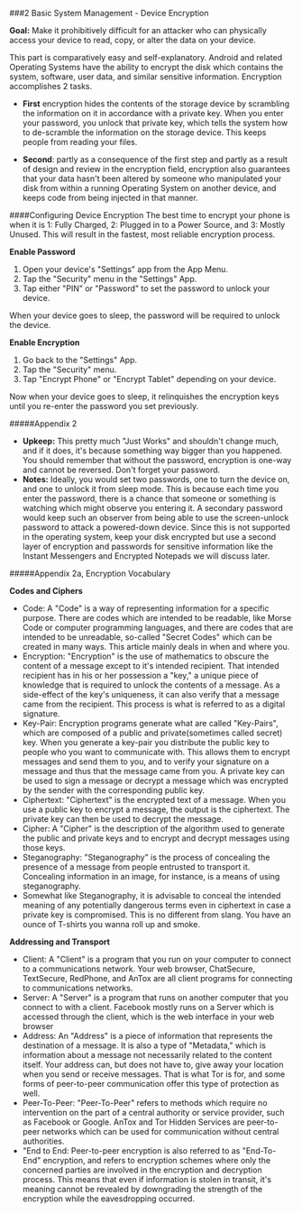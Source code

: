 ###2 Basic System Management - Device Encryption

**Goal:** Make it prohibitively difficult for an attacker who can physically
access your device to read, copy, or alter the data on your device.

This part is comparatively easy and self-explanatory. Android and related
Operating Systems have the ability to encrypt the disk which contains the
system, software, user data, and similar sensitive information. Encryption
accomplishes 2 tasks.

  * **First** encryption hides the contents of the storage device by scrambling
the information on it in accordance with a private key. When you enter your
password, you unlock that private key, which tells the system how to de-scramble
the information on the storage device. This keeps people from reading your
files.

  * **Second**: partly as a consequence of the first step and partly as a result
of design and review in the encryption field, encryption also guarantees that
your data hasn't been altered by someone who manipulated your disk from within
a running Operating System on another device, and keeps code from being injected
in that manner.

####Configuring Device Encryption
The best time to encrypt your phone is when it is 1: Fully Charged, 2: Plugged
in to a Power Source, and 3: Mostly Unused. This will result in the fastest,
most reliable encryption process.

**Enable Password**

  1. Open your device's "Settings" app from the App Menu.
  2. Tap the "Security" menu in the "Settings" App.
  3. Tap either "PIN" or "Password" to set the password to unlock your device.

When your device goes to sleep, the password will be required to unlock the
device.

**Enable Encryption**

  1. Go back to the "Settings" App.
  2. Tap the "Security" menu.
  3. Tap "Encrypt Phone" or "Encrypt Tablet" depending on your device.

Now when your device goes to sleep, it relinquishes the encryption keys until
you re-enter the password you set previously.

#####Appendix 2
  * **Upkeep:** This pretty much "Just Works" and shouldn't change much, and if
it does, it's because something way bigger than you happened. You should
remember that without the password, encryption is one-way and cannot be
reversed. Don't forget your password.
  * **Notes:** Ideally, you would set two passwords, one to turn the device on,
and one to unlock it from sleep mode. This is because each time you enter the
password, there is a chance that someone or something is watching which might
observe you entering it. A secondary password would keep such an observer from
being able to use the screen-unlock password to attack a powered-down device.
Since this is not supported in the operating system, keep your disk encrypted
but use a second layer of encryption and passwords for sensitive information
like the Instant Messengers and Encrypted Notepads we will discuss later.

#####Appendix 2a, Encryption Vocabulary

**Codes and Ciphers**

  * Code: A "Code" is a way of representing information for a specific purpose.
There are codes which are intended to be readable, like Morse Code or computer
programming languages, and there are codes that are intended to be unreadable,
so-called "Secret Codes" which can be created in many ways. This article mainly
deals in when and where you.
  * Encryption: "Encryption" is the use of mathematics to obscure the content of
a message except to it's intended recipient. That intended recipient has in his
or her possession a "key," a unique piece of knowledge that is required to
unlock the contents of a message. As a side-effect of the key's uniqueness, it
can also verify that a message came from the recipient. This process is what is
referred to as a digital signature.
  * Key-Pair: Encryption programs generate what are called "Key-Pairs", which are
composed of a public and private(sometimes called secret) key. When you generate
a key-pair you distribute the public key to people who you want to communicate
with. This allows them to encrypt messages and send them to you, and to verify
your signature on a message and thus that the message came from you. A private
key can be used to sign a message or decrypt a message which was encrypted by
the sender with the corresponding public key.
  * Ciphertext: "Ciphertext" is the encrypted text of a message. When you use a
public key to encrypt a message, the output is the ciphertext. The private key
can then be used to decrypt the message.
  * Cipher: A "Cipher" is the description of the algorithm used to generate the
public and private keys and to encrypt and decrypt messages using those keys.
  * Steganography: "Steganography" is the process of concealing the presence of
a message from people entrusted to transport it. Concealing information in an
image, for instance, is a means of using steganography.
  * Somewhat like Steganography, it is advisable to conceal the intended meaning
of any potentially dangerous terms even in ciphertext in case a private key is
compromised. This is no different from slang. You have an ounce of T-shirts you
wanna roll up and smoke.

**Addressing and Transport**

  * Client: A "Client" is a program that you run on your computer to connect to
a communications network. Your web browser, ChatSecure, TextSecure, RedPhone,
and AnTox are all client programs for connecting to communications networks.
  * Server: A "Server" is a program that runs on another computer that you
connect to with a client. Facebook mostly runs on a Server which is accessed
through the client, which is the web interface in your web browser
  * Address: An "Address" is a piece of information that represents the
destination of a message. It is also a type of "Metadata," which is information
about a message not necessarily related to the content itself. Your address can,
but does not have to, give away your location when you send or receive messages.
That is what Tor is for, and some forms of peer-to-peer communication offer
this type of protection as well.
  * Peer-To-Peer: "Peer-To-Peer" refers to methods which require no intervention
on the part of a central authority or service provider, such as Facebook or
Google. AnTox and Tor Hidden Services are peer-to-peer networks which can be 
used for communication without central authorities. 
  * "End to End: Peer-to-peer encryption is also referred to as "End-To-End"
encryption, and refers to encryption schemes where only the concerned parties 
are involved in the encryption and decryption process. This means that even if
information is stolen in transit, it's meaning cannot be revealed by downgrading
the strength of the encryption while the eavesdropping occurred.
